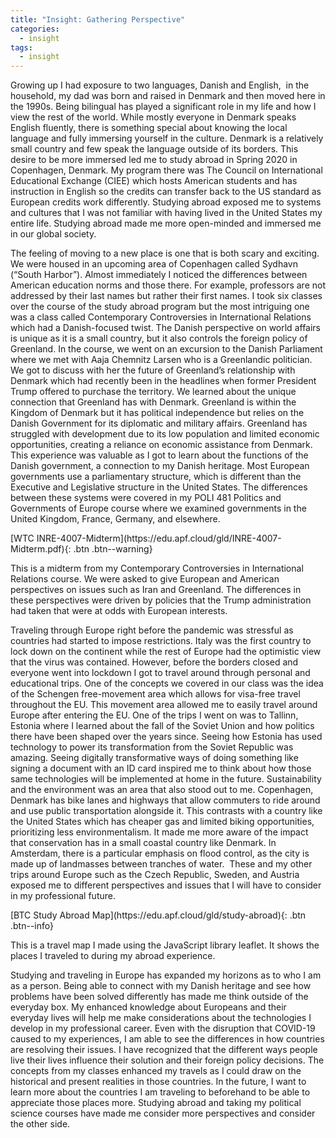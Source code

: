 ```yaml
---
title: "Insight: Gathering Perspective"
categories:
  - insight
tags:
  - insight
---
```

<p>Growing up I had exposure to two languages, Danish and English, &nbsp;in the household, my dad was born and raised in Denmark and then moved here in the 1990s. Being bilingual has played a significant role in my life and how I view the rest of the world. While mostly everyone in Denmark speaks English fluently, there is something special about knowing the local language and fully immersing yourself in the culture. Denmark is a relatively small country and few speak the language outside of its borders. This desire to be more immersed led me to study abroad in Spring 2020 in Copenhagen, Denmark. My program there was The Council on International Educational Exchange (CIEE) which hosts American students and has instruction in English so the credits can transfer back to the US standard as European credits work differently. Studying abroad exposed me to systems and cultures that I was not familiar with having lived in the United States my entire life. Studying abroad made me more open-minded and immersed me in our global society.</p>
<p>The feeling of moving to a new place is one that is both scary and exciting. We were housed in an upcoming area of Copenhagen called Sydhavn (&ldquo;South Harbor&rdquo;). Almost immediately I noticed the differences between American education norms and those there. For example, professors are not addressed by their last names but rather their first names. I took six classes over the course of the study abroad program but the most intriguing one was a class called Contemporary Controversies in International Relations which had a Danish-focused twist. The Danish perspective on world affairs is unique as it is a small country, but it also controls the foreign policy of Greenland. In the course, we went on an excursion to the Danish Parliament where we met with Aaja Chemnitz Larsen who is a Greenlandic politician. We got to discuss with her the future of Greenland&rsquo;s relationship with Denmark which had recently been in the headlines when former President Trump offered to purchase the territory. We learned about the unique connection that Greenland has with Denmark. Greenland is within the Kingdom of Denmark but it has political independence but relies on the Danish Government for its diplomatic and military affairs. Greenland has struggled with development due to its low population and limited economic opportunities, creating a reliance on economic assistance from Denmark. This experience was valuable as I got to learn about the functions of the Danish government, a connection to my Danish heritage. Most European governments use a parliamentary structure, which is different than the Executive and Legislative structure in the United States. The differences between these systems were covered in my POLI 481 Politics and Governments of Europe course where we examined governments in the United Kingdom, France, Germany, and elsewhere.</p>
[WTC INRE-4007-Midterm](https://edu.apf.cloud/gld/INRE-4007-Midterm.pdf){: .btn .btn--warning}
<p>This is a midterm from my Contemporary Controversies in International Relations course. We were asked to give European and American perspectives on issues such as Iran and Greenland. The differences in these perspectives were driven by policies that the Trump administration had taken that were at odds with European interests.</p>
<p>Traveling through Europe right before the pandemic was stressful as countries had started to impose restrictions. Italy was the first country to lock down on the continent while the rest of Europe had the optimistic view that the virus was contained. However, before the borders closed and everyone went into lockdown I got to travel around through personal and educational trips. One of the concepts we covered in our class was the idea of the Schengen free-movement area which allows for visa-free travel throughout the EU. This movement area allowed me to easily travel around Europe after entering the EU. One of the trips I went on was to Tallinn, Estonia where I learned about the fall of the Soviet Union and how politics there have been shaped over the years since. Seeing how Estonia has used technology to power its transformation from the Soviet Republic was amazing. Seeing digitally transformative ways of doing something like signing a document with an ID card inspired me to think about how those same technologies will be implemented at home in the future. Sustainability and the environment was an area that also stood out to me. Copenhagen, Denmark has bike lanes and highways that allow commuters to ride around and use public transportation alongside it. This contrasts with a country like the United States which has cheaper gas and limited biking opportunities, prioritizing less environmentalism. It made me more aware of the impact that conservation has in a small coastal country like Denmark. In Amsterdam, there is a particular emphasis on flood control, as the city is made up of landmasses between tranches of water. &nbsp;These and my other trips around Europe such as the Czech Republic, Sweden, and Austria exposed me to different perspectives and issues that I will have to consider in my professional future.</p>
[BTC Study Abroad Map](https://edu.apf.cloud/gld/study-abroad){: .btn .btn--info}
<p>This is a travel map I made using the JavaScript library leaflet. It shows the places I traveled to during my abroad experience.</p>
<p>Studying and traveling in Europe has expanded my horizons as to who I am as a person. Being able to connect with my Danish heritage and see how problems have been solved differently has made me think outside of the everyday box. My enhanced knowledge about Europeans and their everyday lives will help me make considerations about the technologies I develop in my professional career. Even with the disruption that COVID-19 caused to my experiences, I am able to see the differences in how countries are resolving their issues. I have recognized that the different ways people live their lives influence their solution and their foreign policy decisions. The concepts from my classes enhanced my travels as I could draw on the historical and present realities in those countries. In the future, I want to learn more about the countries I am traveling to beforehand to be able to appreciate those places more. Studying abroad and taking my political science courses have made me consider more perspectives and consider the other side.&nbsp;</p>